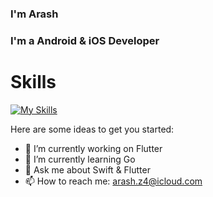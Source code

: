 <!--
**ARASHz4/ARASHz4** is a ✨ _special_ ✨ repository because its `README.md` (this file) appears on your GitHub profile.
-->

### I'm Arash

### I'm a Android & iOS Developer

# Skills

[![My Skills](https://skillicons.dev/icons?i=flutter,swift,qt,cpp,dart,kotlin,androidstudio,vscode,go,git,github,wordpress,sqlite,firebase,gradle,mysql,stackoverflow)](https://skillicons.dev)


Here are some ideas to get you started:

- 🔭 I’m currently working on Flutter
- 🌱 I’m currently learning Go
- 💬 Ask me about Swift & Flutter
- 📫 How to reach me: arash.z4@icloud.com
